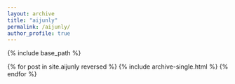 ```yaml
---
layout: archive
title: "aijunly"
permalink: /aijunly/
author_profile: true
---
```


{% include base_path %}

{% for post in site.aijunly reversed %}
  {% include archive-single.html %}
{% endfor %}
